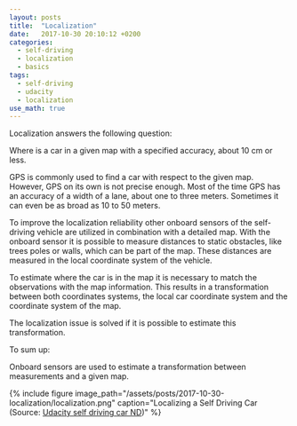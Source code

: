 ```yaml
---
layout: posts
title:  "Localization"
date:   2017-10-30 20:10:12 +0200
categories:
  - self-driving
  - localization
  - basics
tags:
  - self-driving
  - udacity
  - localization
use_math: true
---
```


Localization answers the following question:

Where is a car in a given map with a specified accuracy, about 10 cm or less.

GPS is commonly used to find a car with respect to the given map. However, GPS on its own
is not precise enough. Most of the time GPS has an accuracy of a width of a lane, about one to three meters.
Sometimes it can even be as broad as 10 to 50 meters.

To improve the localization reliability other onboard sensors of the self-driving vehicle are utilized in combination with a detailed map.
With the onboard sensor it is possible to measure distances to static obstacles, like trees poles or walls, which can be part of the map. These distances are measured
in the local coordinate system of the vehicle.

To estimate where the car is in the map it is necessary to match the observations with the map information.
This results in a transformation between both coordinates systems, the local car coordinate system and the coordinate system of the map.

The localization issue is solved if it is possible to estimate this transformation.

To sum up:

Onboard sensors are used to estimate a transformation between measurements and a given map.




{% include figure image_path="/assets/posts/2017-10-30-localization/localization.png" caption="Localizing a Self Driving Car (Source: [Udacity self driving car ND](https://classroom.udacity.com/nanodegrees/nd013/parts/40f38239-66b6-46ec-ae68-03afd8a601c8/modules/2c318113-724b-4f9f-860c-cb334e6e4ad7/lessons/3b114d0b-36bd-4006-b48a-dcc6b1fb7d5d/concepts/0884e9b2-8b20-4b91-aa66-d7dbb665666d))" %}
